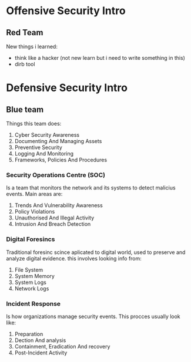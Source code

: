 # Offensive Security Intro

## Red Team

New things i learned:
- think like a hacker (not new learn but i need to write something in this)
- dirb tool

# Defensive Security Intro

## Blue team

Things this team does:

1. Cyber Security Awareness
2. Documenting And Managing Assets
3. Preventive Security
4. Logging And Monitoring
5. Frameworks, Policies And Procedures

### Security Operations Centre (SOC)

Is a team that monitors the network and its systems to detect malicius events.
Main areas are:
1. Trends And Vulnerability Awareness
2. Policy Violations
3. Unauthorised And Illegal Activity
4. Intrusion And Breach Detection

### Digital Foresincs

Traditional foresinc scince aplicated to digital world, used to preserve and analyze digital evidence.
this involves looking info from:
1. File System
2. System Memory
3. System Logs
4. Network Logs

### Incident Response

Is how organizations manage security events. This procces usually look like:
1. Preparation
2. Dection And analysis
3. Containment, Eradication And recovery
4. Post-Incident Activity

